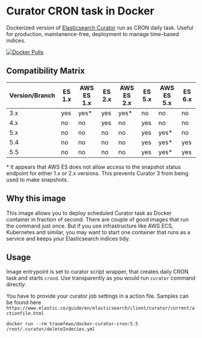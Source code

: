 # Curator CRON task in Docker 

Dockerized version of [Elasticsearch Curator](https://github.com/elastic/curator) run as CRON daily task. Useful for production, maintanence-free, deployment to manage time-based indices.

[![Docker Pulls](https://img.shields.io/docker/pulls/traumfewo/docker-curator-cron.svg)](https://hub.docker.com/r/traumfewo/docker-curator-cron/)


## Compatibility Matrix

|Version/Branch | ES 1.x   | AWS ES 1.x | ES 2.x   | AWS ES 2.x | ES 5.x   | AWS ES 5.x | ES 6.x     |
|---------------|----------|------------|----------|------------|----------|------------|------------|
|  3.x          |    yes   |     yes*   |   yes    |     yes*   |   no     |     no     |     no     |
|  4.x          |    no    |     no     |   yes    |     no     |   yes    |     no     |     no     |
|  5.x          |    no    |     no     |   no     |     no     |   yes    |     yes*   |     no     |
|  5.4          |    no    |     no     |   no     |     no     |   yes    |     yes*   |     yes    |
|  5.5          |    no    |     no     |   no     |     no     |   yes    |     yes*   |     yes    |

\* It appears that AWS ES does not allow access to the snapshot status endpoint for either 1.x or 2.x versions. This prevents Curator 3 from being used to make snapshots.

## Why this image

This image allows you to deploy scheduled Curator task as Docker container in fraction of second. There are couple of good
images that run the command just once. But if you use infrastructure like AWS ECS, Kubernetes and similar, you may want to
start one container that runs as a service and keeps your Elasticsearch indices tidy.

## Usage

Image entrypoint is set to curator script wrapper, that creates daily CRON task and starts `crond`. Use transparently as
you would run `curator` command directly:

You have to provide your curator job settings in a action file. Samples can be found here `https://www.elastic.co/guide/en/elasticsearch/client/curator/current/actionfile.html`

```
docker run --rm traumfewo/docker-curator-cron:5.5 /root/.curator/deleteIndecies.yml
```

